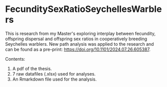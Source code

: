 # FecunditySexRatioSeychellesWarblers

This is research from my Master's exploring interplay between fecundity, offspring dispersal and offspring sex ratios in cooperatively breeding Seychelles warblers. New path analysis was applied to the research and can be found as a pre-print: https://doi.org/10.1101/2024.07.26.605387.

Contents:
1. A pdf of the thesis.
2. 7 raw datafiles (.xlsx) used for analyses. 
3. An Rmarkdown file used for the analysis.
